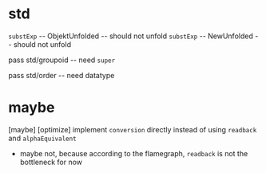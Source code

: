 # std

`substExp` -- ObjektUnfolded -- should not unfold
`substExp` -- NewUnfolded -- should not unfold

pass std/groupoid -- need `super`

pass std/order -- need datatype

# maybe

[maybe] [optimize] implement `conversion` directly instead of using `readback` and `alphaEquivalent`

- maybe not, because according to the flamegraph, `readback` is not the bottleneck for now
